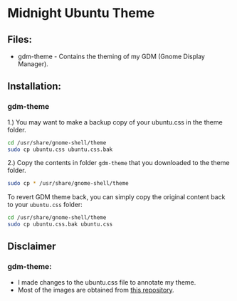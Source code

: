 # Midnight Ubuntu Theme
## Files:
* gdm-theme - Contains the theming of my GDM (Gnome Display Manager). 

## Installation:
### gdm-theme
1.) You may want to make a backup copy of your ubuntu.css in the theme folder.
```bash
cd /usr/share/gnome-shell/theme
sudo cp ubuntu.css ubuntu.css.bak
```

2.) Copy the contents in folder `gdm-theme` that you downloaded to the theme folder.
```bash
sudo cp * /usr/share/gnome-shell/theme
```
To revert GDM theme back, you can simply copy the original content back to your `ubuntu.css` folder:
```bash
cd /usr/share/gnome-shell/theme
sudo cp ubuntu.css.bak ubuntu.css
```

## Disclaimer
### gdm-theme:
* I made changes to the ubuntu.css file to annotate my theme.
* Most of the images are obtained from [this repository](https://github.com/i-mint/midnight).
